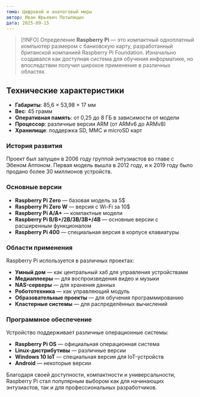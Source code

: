 ```yaml
---
тема: Цифровой и аналоговый миры
автор: Иван Юрьевич Потылицын
дата: 2025-09-15
---
```


> [!INFO] Определение
> **Raspberry Pi** — это компактный одноплатный компьютер размером с банковскую карту, разработанный британской компанией Raspberry Pi Foundation. Изначально создавался как доступная система для обучения информатике, но впоследствии получил широкое применение в различных областях.

## Технические характеристики

- **Габариты**: 85,6 × 53,98 × 17 мм
- **Вес**: 45 грамм
- **Оперативная память**: от 0,25 до 8 ГБ в зависимости от модели
- **Процессор**: различные версии ARM (от ARMv6 до ARMv8)
- **Хранилище**: поддержка SD, MMC и microSD карт

### История развития

Проект был запущен в 2006 году группой энтузиастов во главе с Эбеном Аптоном. Первая модель вышла в 2012 году, и к 2019 году было продано более 30 миллионов устройств.

### Основные версии

- **Raspberry Pi Zero** — базовая модель за 5$
- **Raspberry Pi Zero W** — версия с Wi-Fi за 10$
- **Raspberry Pi A/A+** — компактные модели
- **Raspberry Pi B/B+/2B/3B/3B+/4B** — основные версии с расширенным функционалом
- **Raspberry Pi 400** — специальная версия в корпусе клавиатуры

### Области применения

Raspberry Pi используется в различных проектах:

- **Умный дом** — как центральный хаб для управления устройствами
- **Медиаплееры** — для воспроизведения видео и музыки
- **NAS-серверы** — для хранения данных
- **Робототехника** — как управляющий модуль
- **Образовательные проекты** — для обучения программированию
- **Кластерные системы** — для распределённых вычислений

### Программное обеспечение

Устройство поддерживает различные операционные системы:

- **Raspberry Pi OS** — официальная операционная система
- **Linux-дистрибутивы** — различные версии
- **Windows 10 IoT** — специальная версия для IoT-устройств
- **Android** — некоторые версии

Благодаря своей доступности, компактности и универсальности, Raspberry Pi стал популярным выбором как для начинающих энтузиастов, так и для профессиональных разработчиков.
